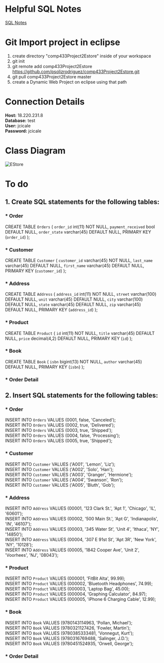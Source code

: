 # Helpful SQL Notes
[SQL Notes](./documents/SQL_helpful_notes.md)
# Git Import project in eclipse
1) create directory "comp433Project2Estore" inside of your workspace
2) git init
3) git remote add comp433Project2Estore https://github.com/psolizrodriguez/comp433Project2Estore.git
4) git pull comp433Project2Estore master
5) create a Dynamic Web Project on eclipse using that path
# Connection Details
**Host:** 18.220.231.8  
**Database:** test  
**User:** jcicale  
**Password:** jcicale  
# Class Diagram
![EStore](https://i.imgur.com/pZ1eb2O.gif)
# To do
## 1. Create SQL statements for the following tables:
### * Order
CREATE TABLE `Orders` ( 
  `order_id` int(11) NOT NULL, 
  `payment_received` bool DEFAULT NULL, 
  `order_state` varchar(45) DEFAULT NULL, 
  PRIMARY KEY (`order_id`) 
);
### * Customer
CREATE TABLE `Customer` (
  `customer_id` varchar(45) NOT NULL, 
  `last_name` varchar(45) DEFAULT NULL, 
  `first_name` varchar(45) DEFAULT NULL, 
  PRIMARY KEY (`customer_id`) 
);
### * Address
CREATE TABLE `Address` (
  `address_id` int(11) NOT NULL,
  `street` varchar(100) DEFAULT NULL,
  `unit` varchar(45) DEFAULT NULL,
  `city` varchar(100) DEFAULT NULL,
  `state` varchar(45) DEFAULT NULL,
  `zip` varchar(45) DEFAULT NULL,
  PRIMARY KEY (`address_id`)
);
### * Product
CREATE TABLE `Product` (
  `id` int(11) NOT NULL,
  `title` varchar(45) DEFAULT NULL,
  `price` decimal(4,2) DEFAULT NULL,
  PRIMARY KEY (`id`)
);
### * Book
CREATE TABLE `Book` (
  `isbn` bigint(13) NOT NULL, 
  `author` varchar(45) DEFAULT NULL, 
  PRIMARY KEY (`isbn`) 
);
### * Order Detail
## 2. Insert SQL statements for the following tables:
### * Order
INSERT INTO `Orders` VALUES (0001, false, 'Canceled');  
INSERT INTO `Orders` VALUES (0002, true, 'Delivered');  
INSERT INTO `Orders` VALUES (0003, true, 'Shipped');  
INSERT INTO `Orders` VALUES (0004, false, 'Processing');  
INSERT INTO `Orders` VALUES (0005, true, 'Shipped');  
### * Customer
INSERT INTO `Customer` VALUES ('A001', 'Lemon', 'Liz');  
INSERT INTO `Customer` VALUES ('A002', 'Solo', 'Han');  
INSERT INTO `Customer` VALUES ('A003', 'Granger', 'Hermione');  
INSERT INTO `Customer` VALUES ('A004', 'Swanson', 'Ron');  
INSERT INTO `Customer` VALUES ('A005', 'Bluth', 'Gob');  
### * Address
INSERT INTO `Address` VALUES (00001, '123 Clark St.', 'Apt 1', 'Chicago', 'IL', '60601');  
INSERT INTO `Address` VALUES (00002, '500 Main St.', 'Apt G', 'Indianapolis', 'IN', '46107');  
INSERT INTO `Address` VALUES (00003, '345 Water St', 'Unit 4', 'Ithaca', 'NY', '14850');  
INSERT INTO `Address` VALUES (00004, '307 E 91st St', 'Apt 3R', 'New York', 'NY', '10128');  
INSERT INTO `Address` VALUES (00005, '1842 Cooper Ave', 'Unit 2', 'Voorhees', 'NJ', '08043');  
### * Product
INSERT INTO `Product` VALUES (000001, 'FitBit Alta', 99.99);  
INSERT INTO `Product` VALUES (000002, 'Bluetooth Headphones', 74.99);  
INSERT INTO `Product` VALUES (000003, 'Laptop Bag', 45.00);  
INSERT INTO `Product` VALUES (000004, 'Graphing Calculator', 84.97);  
INSERT INTO `Product` VALUES (000005, 'iPhone 6 Charging Cable', 12.99);  
### * Book
INSERT INTO `Book` VALUES (9780143114963, 'Pollan, Michael');  
INSERT INTO `Book` VALUES (9780321127426, 'Fowler, Martin');  
INSERT INTO `Book` VALUES (9780385333481, 'Vonnegut, Kurt');  
INSERT INTO `Book` VALUES (9780316769488, 'Salinger, J.D.');  
INSERT INTO `Book` VALUES (9780451524935, 'Orwell, George');  
### * Order Detail

